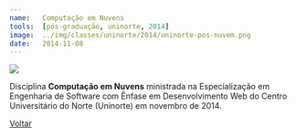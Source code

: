 ```yaml
---
name:  	Computação em Nuvens
tools: 	[pós-graduação, uninorte, 2014]
image: 	../img/classes/uninorte/2014/uninorte-pos-nuvem.png
date: 	2014-11-08
---
```


![](../img/classes/uninorte/2014/uninorte-pos-nuvem.png)

Disciplina **Computação em Nuvens** ministrada na Especialização em Engenharia de Software com Ênfase em Desenvolvimento Web do Centro Universitário do Norte (Uninorte) em novembro de 2014.

<p class="text-center">
	<a class="btn btn-outline-primary mt-1" href="{{ site.baseurl }}/classes/">Voltar</a>
</p>